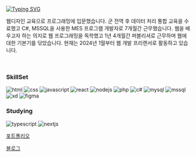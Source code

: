 [![Typing SVG](https://readme-typing-svg.demolab.com?font=Fira+Code&pause=1000&color=223600&random=false&width=435&lines=UX%2FUI+Developer)](https://git.io/typing-svg)

웹디자인 교육으로 프로그래밍에 입문했습니다. 군 전역 후 데이터 처리 통합 교육을 수료했고 C#, MSSQL을 사용한 MES 프로그램 개발자로 7개월간 근무했습니다. 웹을 배우고자 하는 의지로 웹 프로그래밍을 독학했고 1년 4개월간 퍼블리셔로 근무하며 웹에 대한 기본기를 닦았습니다. 현재는 2024년 1월부터 웹 개발 프리랜서로 활동하고 있습니다.

<br/>

### SkillSet
![html](https://img.shields.io/badge/HTML5-E34F26?style=for-the-badge&logo=html5&logoColor=white)
![css](https://img.shields.io/badge/CSS3-1572B6?style=for-the-badge&logo=css3&logoColor=white)
![javascript](https://img.shields.io/badge/JavaScript-F7DF1E?style=for-the-badge&logo=JavaScript&logoColor=white)
![react](https://img.shields.io/badge/React-20232A?style=for-the-badge&logo=react&logoColor=61DAFB)
![nodejs](https://img.shields.io/badge/Node.js-43853D?style=for-the-badge&logo=node.js&logoColor=white)
![php](https://img.shields.io/badge/PHP-777BB4?style=for-the-badge&logo=php&logoColor=white)
![c#](https://img.shields.io/badge/C%23-239120?style=for-the-badge&logo=c-sharp&logoColor=white)
![mysql](https://img.shields.io/badge/MySQL-00000F?style=for-the-badge&logo=mysql&logoColor=white)
![mssql](https://img.shields.io/badge/Microsoft_SQL_Server-CC2927?style=for-the-badge&logo=microsoft-sql-server&logoColor=white)
![xd](https://img.shields.io/badge/Adobe%20XD-470137?style=for-the-badge&logo=Adobe%20XD&logoColor=#FF61F6)
![figma](https://img.shields.io/badge/Figma-F24E1E?style=for-the-badge&logo=figma&logoColor=white)


### Studying
![typescript](https://img.shields.io/badge/TypeScript-007ACC?style=for-the-badge&logo=typescript&logoColor=white)
![nextjs](https://img.shields.io/badge/Next.js-000?logo=nextdotjs&logoColor=fff&style=for-the-badge)

<a href="http://mitty0719.com">포트폴리오</a>

<a href="https://mitty0719.github.io">블로그</a>
